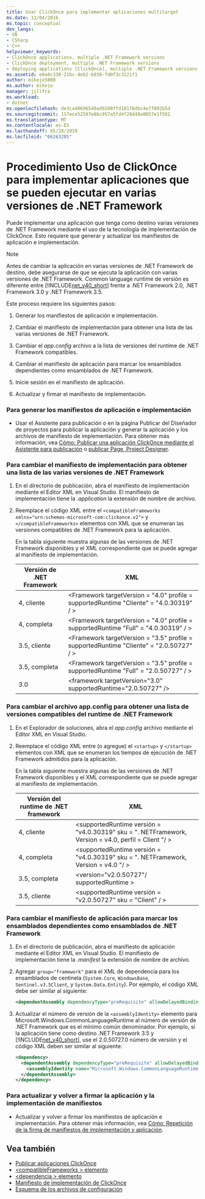 ```yaml
---
title: Usar ClickOnce para implementar aplicaciones multitarget
ms.date: 11/04/2016
ms.topic: conceptual
dev_langs:
- VB
- CSharp
- C++
helpviewer_keywords:
- ClickOnce applications, multiple .NET Framework versions
- ClickOnce deployment, multiple .NET Framework versions
- deploying applications [ClickOnce], multiple .NET Framework versions
ms.assetid: e0a8c330-21bc-4eb2-b936-fd0f3c3221f1
author: mikejo5000
ms.author: mikejo
manager: jillfra
ms.workload:
- dotnet
ms.openlocfilehash: de3ca40696549ad9208ffd181f8dbc4e7f092b5d
ms.sourcegitcommit: 117ece52507e86c957a5fd4f28d48a0057e1f581
ms.translationtype: MT
ms.contentlocale: es-ES
ms.lasthandoff: 05/28/2019
ms.locfileid: "66263205"
---
```

# <a name="how-to-use-clickonce-to-deploy-applications-that-can-run-on-multiple-versions-of-the-net-framework"></a>Procedimiento Uso de ClickOnce para implementar aplicaciones que se pueden ejecutar en varias versiones de .NET Framework
Puede implementar una aplicación que tenga como destino varias versiones de .NET Framework mediante el uso de la tecnología de implementación de ClickOnce. Esto requiere que generar y actualizar los manifiestos de aplicación e implementación.

> [!NOTE]
> Antes de cambiar la aplicación en varias versiones de .NET Framework de destino, debe asegurarse de que se ejecuta la aplicación con varias versiones de .NET Framework. Common language runtime de versión es diferente entre [!INCLUDE[net_v40_short](../code-quality/includes/net_v40_short_md.md)] frente a .NET Framework 2.0, .NET Framework 3.0 y .NET Framework 3.5.

 Este proceso requiere los siguientes pasos:

1. Generar los manifiestos de aplicación e implementación.

2. Cambiar el manifiesto de implementación para obtener una lista de las varias versiones de .NET Framework.

3. Cambiar el *app.config* archivo a la lista de versiones del runtime de .NET Framework compatibles.

4. Cambiar el manifiesto de aplicación para marcar los ensamblados dependientes como ensamblados de .NET Framework.

5. Inicie sesión en el manifiesto de aplicación.

6. Actualizar y firmar el manifiesto de implementación.

### <a name="to-generate-the-application-and-deployment-manifests"></a>Para generar los manifiestos de aplicación e implementación

- Usar el Asistente para publicación o en la página Publicar del Diseñador de proyectos para publicar la aplicación y generar la aplicación y los archivos de manifiesto de implementación. Para obtener más información, vea [Cómo: Publicar una aplicación ClickOnce mediante el Asistente para publicación](../deployment/how-to-publish-a-clickonce-application-using-the-publish-wizard.md) o [publicar Page, Project Designer](../ide/reference/publish-page-project-designer.md).

### <a name="to-change-the-deployment-manifest-to-list-the-multiple-net-framework-versions"></a>Para cambiar el manifiesto de implementación para obtener una lista de las varias versiones de .NET Framework

1. En el directorio de publicación, abra el manifiesto de implementación mediante el Editor XML en Visual Studio. El manifiesto de implementación tiene la *.application* la extensión de nombre de archivo.

2. Reemplace el código XML entre el `<compatibleFrameworks xmlns="urn:schemas-microsoft-com:clickonce.v2">` y `</compatibleFrameworks>` elementos con XML que se enumeran las versiones compatibles de .NET Framework para la aplicación.

     En la tabla siguiente muestra algunas de las versiones de .NET Framework disponibles y el XML correspondiente que se puede agregar al manifiesto de implementación.

    |Versión de .NET Framework|XML|
    |----------------------------|---------|
    |4, cliente|\<Framework targetVersion = "4.0" profile = supportedRuntime "Cliente" = "4.0.30319" / >|
    |4, completa|\<Framework targetVersion = "4.0" profile = supportedRuntime "Full" = "4.0.30319" / >|
    |3.5, cliente|\<Framework targetVersion = "3.5" profile = supportedRuntime "Cliente" = "2.0.50727" / >|
    |3.5, completa|\<Framework targetVersion = "3.5" profile = supportedRuntime "Full" = "2.0.50727" / >|
    |3.0|\<framework targetVersion="3.0" supportedRuntime="2.0.50727" />|

### <a name="to-change-the-appconfig-file-to-list-the-compatible-net-framework-runtime-versions"></a>Para cambiar el archivo app.config para obtener una lista de versiones compatibles del runtime de .NET Framework

1. En el Explorador de soluciones, abra el *app.config* archivo mediante el Editor XML en Visual Studio.

2. Reemplace el código XML entre (o agregue) el `<startup>` y `</startup>` elementos con XML que se enumeran los tiempos de ejecución de .NET Framework admitidos para la aplicación.

     En la tabla siguiente muestra algunas de las versiones de .NET Framework disponibles y el XML correspondiente que se puede agregar al manifiesto de implementación.

    |Versión del runtime de .NET framework|XML|
    |------------------------------------|---------|
    |4, cliente|\<supportedRuntime versión = "v4.0.30319" sku = ". NETFramework, Version = v4.0, perfil = Client "/ >|
    |4, completa|\<supportedRuntime versión = "v4.0.30319" sku = ". NETFramework, Version = v4.0 "/ >|
    |3.5, completa|\<version="v2.0.50727"/ supportedRuntime >|
    |3.5, cliente|\<supportedRuntime versión = "v2.0.50727" sku = "Client" / >|

### <a name="to-change-the-application-manifest-to-mark-dependent-assemblies-as-net-framework-assemblies"></a>Para cambiar el manifiesto de aplicación para marcar los ensamblados dependientes como ensamblados de .NET Framework

1. En el directorio de publicación, abra el manifiesto de aplicación mediante el Editor XML en Visual Studio. El manifiesto de implementación tiene la *.manifest* la extensión de nombre de archivo.

2. Agregar `group="framework"` para el XML de dependencia para los ensamblados de centinela (`System.Core`, `WindowsBase`, `Sentinel.v3.5Client`, y `System.Data.Entity`). Por ejemplo, el código XML debe ser similar al siguiente:

   ```xml
   <dependentAssembly dependencyType="preRequisite" allowDelayedBinding="true" group="framework">
   ```

3. Actualizar el número de versión de la `<assemblyIdentity>` elemento para Microsoft.Windows.CommonLanguageRuntime al número de versión de .NET Framework que es el mínimo común denominador. Por ejemplo, si la aplicación tiene como destino .NET Framework 3.5 y [!INCLUDE[net_v40_short](../code-quality/includes/net_v40_short_md.md)], use el 2.0.50727.0 número de versión y el código XML deben ser similar al siguiente:

   ```xml
   <dependency>
     <dependentAssembly dependencyType="preRequisite" allowDelayedBinding="true">
       <assemblyIdentity name="Microsoft.Windows.CommonLanguageRuntime" version="2.0.50727.0" />
     </dependentAssembly>
   </dependency>
   ```

### <a name="to-update-and-re-sign-the-application-and-deployment-manifests"></a>Para actualizar y volver a firmar la aplicación y la implementación de manifiestos

- Actualizar y volver a firmar los manifiestos de aplicación e implementación. Para obtener más información, vea [Cómo: Repetición de la firma de manifiestos de implementación y aplicación](../deployment/how-to-re-sign-application-and-deployment-manifests.md).

## <a name="see-also"></a>Vea también
- [Publicar aplicaciones ClickOnce](../deployment/publishing-clickonce-applications.md)
- [\<compatibleFrameworks > elemento](../deployment/compatibleframeworks-element-clickonce-deployment.md)
- [\<dependencia > elemento](../deployment/dependency-element-clickonce-application.md)
- [Manifiesto de implementación de ClickOnce](../deployment/clickonce-deployment-manifest.md)
- [Esquema de los archivos de configuración](/dotnet/framework/configure-apps/file-schema/index)
